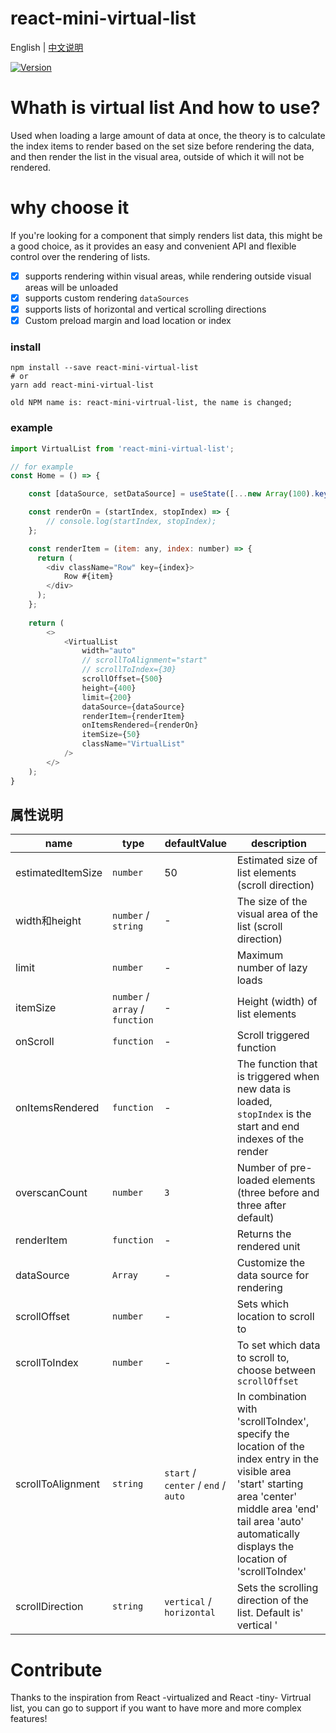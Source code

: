 # react-mini-virtual-list

English | [中文说明](./README_CN.md)

[![Version](https://img.shields.io/badge/version-2.0.1-green)](https://www.npmjs.com/package/react-mini-virtual-list)

# Whath is virtual list And how to use?

Used when loading a large amount of data at once, the theory is to calculate the index items to render based on the set size before rendering the data, and then render the list in the visual area, outside of which it will not be rendered.

# why choose it
If you're looking for a component that simply renders list data, this might be a good choice, as it provides an easy and convenient API and flexible control over the rendering of lists.
- [x] supports rendering within visual areas, while rendering outside visual areas will be unloaded
- [x] supports custom rendering `dataSources`
- [x] supports lists of horizontal and vertical scrolling directions
- [x] Custom preload margin and load location or index

### install
```
npm install --save react-mini-virtual-list
# or
yarn add react-mini-virtual-list

old NPM name is: react-mini-virtrual-list, the name is changed;
```

### example
```javascript
import VirtualList from 'react-mini-virtual-list';

// for example
const Home = () => {

    const [dataSource, setDataSource] = useState([...new Array(100).keys()]);

    const renderOn = (startIndex, stopIndex) => {
        // console.log(startIndex, stopIndex);
    };

    const renderItem = (item: any, index: number) => {
      return (
        <div className="Row" key={index}>
            Row #{item}
        </div>
      );
    };
    
    return (
        <>
            <VirtualList
                width="auto"
                // scrollToAlignment="start"
                // scrollToIndex={30}
                scrollOffset={500}
                height={400}
                limit={200}
                dataSource={dataSource}
                renderItem={renderItem}
                onItemsRendered={renderOn}
                itemSize={50}
                className="VirtualList"
            />
        </>
    );
}
```

## 属性说明

| name                          | type                  | defaultValue                                                         | description                                                                                                      |
| ----------------------------- | --------------------- | -------------------------------------------------------------- | --------------------------------------------------------------------------------------------------------- |
| estimatedItemSize             | `number`              | 50                                                             | Estimated size of list elements (scroll direction)                                                                                  |
| width和height                 | `number` / `string`   | -                                                              | The size of the visual area of the list (scroll direction)                                                                               |
| limit                         | `number`              | -                                                              | Maximum number of lazy loads                                                  |
| itemSize                      | `number` / `array` / `function` | -                                                    | Height (width) of list elements                                                                              |
| onScroll                      | `function`            | -                                                              | Scroll triggered function              |
| onItemsRendered               | `function`            | -                                                              | The function that is triggered when new data is loaded, `stopIndex` is the start and end indexes of the render |
| overscanCount                 | `number`              | `3`                                                            | Number of pre-loaded elements (three before and three after default)                                                                                         |
| renderItem                    | `function`            | -                                                              | Returns the rendered unit                                                                                          |
| dataSource                    | `Array`               | -                                                              | Customize the data source for rendering                                                                                          |
| scrollOffset                  | `number`              | -                                                              | Sets which location to scroll to                                                                                          |
| scrollToIndex                 | `number`              | -                                                              | To set which data to scroll to, choose between `scrollOffset`                                                                                         |
| scrollToAlignment             | `string`              | `start` / `center` / `end` / `auto`                                                                                                                   | In combination with 'scrollToIndex', specify the location of the index entry in the visible area 'start' starting area 'center' middle area 'end' tail area 'auto' automatically displays the location of 'scrollToIndex'                                                                                          |
| scrollDirection               | `string`              | `vertical` / `horizontal`                                                            | Sets the scrolling direction of the list. Default is' vertical '                                                                                          |

# Contribute
Thanks to the inspiration from React -virtualized and React -tiny- Virtrual list, you can go to support if you want to have more and more complex features!



